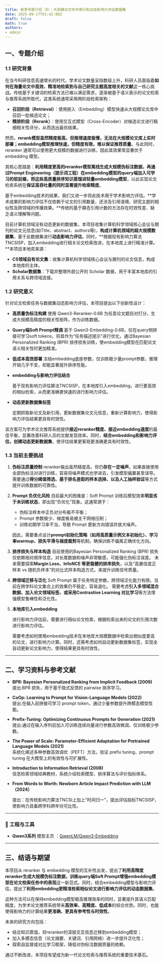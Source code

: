 ```yaml
---
title: 新芽专题介绍（9）：大规模论文学术索引和动态影响力评估数据集
date: 2025-09-17T01:42:00Z
draft: false
math: true
authors: 
- admin
---
```


## 一、专题介绍

### 1.1 研究背景

在当今科研信息高速增长的时代，学术论文数量呈指数级上升，科研人员面临着**如何在海量论文中高效、精准地检索到与自己研究主题高度相关的文献**这一核心挑战。传统基于关键词的检索方法已难以满足需求，逐渐被基于语义表示的论文检索与推荐系统所取代，这类系统通常采用两阶段检索架构：

- **召回阶段（Retrieval）**：使用嵌入（Embedding）模型快速从大规模论文库中召回一批候选论文；
- **精排阶段（Rerank）**：使用交互式模型（Cross-Encoder）对候选论文进行精细相关性评分，从而选出最优结果。

然而，**rerank模型虽然精度极高，但推理速度极慢，无法在大规模论文库上实时部署；embedding模型推理快速，但精度有限，难以保证推荐质量**。与此同时，reranker 通常可以使用更大规模的数据进行训练，因此其效果常显著优于 embedding 模型。

其核心思路是：**利用精度更高的reranker模型离线生成大规模伪标注数据，再通过Prompt Engineering（提示词工程）在embedding模型的query端加入可学习的软前缀，将这些高质量排序知识蒸馏进轻量embedding模型**，以此实现论文检索系统在**保证高吞吐量的同时显著提升检索精度**。

基于embedding技术的结果，我们又进一步将此技术用于学术影响力评估。**学术成果的影响力评估不仅依赖于论文的引用数量，还涉及引用语境、研究主题的相似性及跨领域的传播效果。**传统的基于静态引用计数的方法存在时效性差、缺乏语义理解等问题。

目前计算机领域没有动态更新的数据集，本项目收集计算机科学领域核心会议与期刊的论文元信息(如Title、abstract、authors等)，**构成计算机领域的超大规模数据集**，基于此数据集进行**动态影响力评估**。同时，**根据现有影响力算法TNCSISP，加入embedding进行相关论文检索改进，在本地库上进行精准计算。**本项目本地库来源：

- **CS领域自有论文集**：收集计算机科学领域核心会议与期刊的论文信息，构成本地库的主体。  
- **Scholar数据集**：下载并整理外部公开的 Scholar 数据，用于丰富本地库的引用关系与跨领域连接。  

### 1.2  研究意义

针对论文检索任务与数据集动态影响力评估，本项目提出以下创新性设计：

- **高质量伪标注构建**
  使用 Qwen3-Reranker-0.6B 为任意论文题目对打分，生成大规模高精度的相关性矩阵，作为训练数据。

- **Query端Soft Prompt精调**
  基于 Qwen3-Embedding-0.6B，仅在query侧拼接可学习soft tokens，将其作为“任务描述提示”进行优化，通过Bayesian Personalized Ranking (BPR) 排序损失训练，使embedding模型在匹配论文语义相关性时更加精准。

- **低成本高效部署**
  冻结embedding底座参数，仅训练极少量prompt参数，推理开销几乎不变，却能显著提升排序性能。

- **embedding与影响力评估结合**

  基于现有影响力评估算法TNCSISP，在本地库引入embedding，进行更高效的相似检索，从而更准确更快速的进行影响力评估。

- **动态更新数据集标签**

  定期抓取新论文及新引用，更新数据集论文元信息，重新计算影响力，使得影响力评估结果更具有时效性。

该方案可为学术论文推荐系统提供**接近reranker精度、接近embedding速度**的最佳平衡，显著改善科研人员的文献发现效率。同时，**结合embedding和影响力评估，创建动态更新数据集**，使评估结果更客观更准确更具有时效性。

### 1.3  当前主要挑战

1. **伪标注质量控制**
   reranker输出虽然精度高，但仍**存在一定噪声**。如果直接使用全部伪标注对进行训练，容易将噪声模式也学进去，引发模型偏置甚至误导。
   需要通过**得分阈值筛选、基于排名差距的样本选择、以及人工抽样验证**等方式提升训练数据的可靠性。

2. **Prompt 负优化风险**
   目前最大的困难是：Soft Prompt 训练后模型效果**明显劣于未训练状态**，即出现“负优化”现象。这通常源于：

   - 伪标注样本中正负对分布极不平衡；
   - Prompt 参数极少、梯度极易被主干网络压制；
   - 训练初期学习率不当，导致 Prompt 更新方向错误并放大噪声。

   因此，需要重点设计**prompt初始化策略（如用高质量示例文本初始化）、学习率warmup、损失平滑与梯度裁剪**等机制，确保训练不偏离正确优化方向。

3. **排序损失与样本构造**
   目前使用的Bayesian Personalized Ranking (BPR) 损失仅依赖相对顺序信息，对长尾数据和噪声非常敏感，可能强化伪标注误差。
   未来需要探索**Margin Loss、InfoNCE 等更稳健的排序损失**，以及“高置信度正样本 vs 随机负样本”的对比式样本构造方式，来提升训练信号质量。

4. **跨领域迁移与泛化**
   Soft Prompt 属于任务特定参数，跨领域泛化能力有限。当前在跨学科论文集合上的效果仍不稳定，容易退化。
   需要考虑**引入多领域混合数据、加入论文领域标签、或采用Contrastive Learning 对比学习**等方法增强模型鲁棒性和泛化性。

5. **本地库引入embedding**

   进行影响力评估前，需要进行相似论文检索，根据检索出来的论文的引用次数进行影响力评估。

   需要考虑如何使用embedding技术在本地库大规模数据中检索出相似度更高的论文，进行影响力计算。同时，还需考虑如何自动更新数据集标签，实现全自动更新论文影响力，使得结果更具有时效性。

***

## 二、学习资料与参考文献

- **BPR: Bayesian Personalized Ranking from Implicit Feedback (2009)**  
  提出:BPR 损失，用于基于隐式反馈的 pairwise 排序学习。

- **CoOp: Learning to Prompt for Vision-Language Models (2022)**  
  提出:在输入前拼接可学习 prompt token，通过少量参数提升跨模态模型性能。

- **Prefix-Tuning: Optimizing Continuous Prompts for Generation (2021)**  
  提出:通过在输入序列前加入可训练连续向量进行参数高效微调，仅训练极少参数。

- **The Power of Scale: Parameter-Efficient Adaptation for Pretrained Language Models (2021)**  
  系统化阐述多种参数高效调优（PEFT）方法，验证 prefix tuning、prompt tuning 在大模型上的有效性与可扩展性。

- **Introduction to Information Retrieval (2008)**  
  信息检索领域经典教材，系统介绍检索模型、排序算法与评价指标体系。

- **From Words to Worth: Newborn Article Impact Prediction with LLM（2024）**

  提出：在传统影响力算法TNCSI上加上“时间归一”，提出评估指标TNCSISP，使影响力具备跨学科跨年份可比性。

---

### 🧪 工程与工具

- **Qwen3系列** 模型主页  ：[QwenLM/Qwen3-Embedding](https://github.com/QwenLM/Qwen3-Embedding)  

***

## 三、结语与期望

本项目从 reranker 与 embedding 模型的互补性出发，提出了**利用高精度reranker生成大规模伪标注数据，训练query端Soft Prompt增强embedding模型在论文检索任务中的表现**这一新范式。同时，结合embedding模型与影响力评估，提出了**利用embedding更精准检索相似论文进行影响力评估的动态数据集**。

这种方法可以在保持embedding模型极高推理效率的同时，显著提升其语义匹配精度，为学术论文推荐系统带来**高效率、高精度、低成本**的综合优势。同时，也能使得影响力的计算结果**更准确、更具有参考性与时效性**。

未来的研究方向包括：

- 结合知识蒸馏，将reranker的深层交互信息迁移到embedding模型；
- 加入多模态信息（论文摘要、关键词、引用网络）进一步提升泛化性；
- 探索自监督或对比学习框架，降低对伪标注数据质量的依赖。

通过不断改进，本项目有望成为新一代论文检索与推荐系统的重要技术基石。
